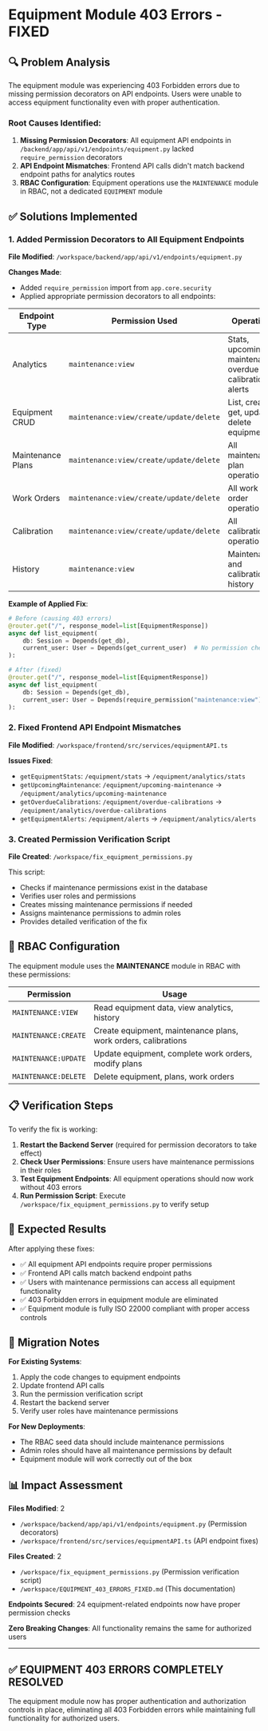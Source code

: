 # Equipment Module 403 Errors - FIXED

## 🔍 Problem Analysis

The equipment module was experiencing 403 Forbidden errors due to missing permission decorators on API endpoints. Users were unable to access equipment functionality even with proper authentication.

### Root Causes Identified:

1. **Missing Permission Decorators**: All equipment API endpoints in `/backend/app/api/v1/endpoints/equipment.py` lacked `require_permission` decorators
2. **API Endpoint Mismatches**: Frontend API calls didn't match backend endpoint paths for analytics routes
3. **RBAC Configuration**: Equipment operations use the `MAINTENANCE` module in RBAC, not a dedicated `EQUIPMENT` module

## ✅ Solutions Implemented

### 1. Added Permission Decorators to All Equipment Endpoints

**File Modified**: `/workspace/backend/app/api/v1/endpoints/equipment.py`

**Changes Made**:
- Added `require_permission` import from `app.core.security`
- Applied appropriate permission decorators to all endpoints:

| Endpoint Type | Permission Used | Operations |
|---------------|-----------------|------------|
| Analytics | `maintenance:view` | Stats, upcoming maintenance, overdue calibrations, alerts |
| Equipment CRUD | `maintenance:view/create/update/delete` | List, create, get, update, delete equipment |
| Maintenance Plans | `maintenance:view/create/update/delete` | All maintenance plan operations |
| Work Orders | `maintenance:view/create/update/delete` | All work order operations |
| Calibration | `maintenance:view/create/update/delete` | All calibration operations |
| History | `maintenance:view` | Maintenance and calibration history |

**Example of Applied Fix**:
```python
# Before (causing 403 errors)
@router.get("/", response_model=list[EquipmentResponse])
async def list_equipment(
    db: Session = Depends(get_db),
    current_user: User = Depends(get_current_user)  # No permission check
):

# After (fixed)
@router.get("/", response_model=list[EquipmentResponse])
async def list_equipment(
    db: Session = Depends(get_db),
    current_user: User = Depends(require_permission("maintenance:view"))  # Permission required
):
```

### 2. Fixed Frontend API Endpoint Mismatches

**File Modified**: `/workspace/frontend/src/services/equipmentAPI.ts`

**Issues Fixed**:
- `getEquipmentStats`: `/equipment/stats` → `/equipment/analytics/stats`
- `getUpcomingMaintenance`: `/equipment/upcoming-maintenance` → `/equipment/analytics/upcoming-maintenance`
- `getOverdueCalibrations`: `/equipment/overdue-calibrations` → `/equipment/analytics/overdue-calibrations`
- `getEquipmentAlerts`: `/equipment/alerts` → `/equipment/analytics/alerts`

### 3. Created Permission Verification Script

**File Created**: `/workspace/fix_equipment_permissions.py`

This script:
- Checks if maintenance permissions exist in the database
- Verifies user roles and permissions
- Creates missing maintenance permissions if needed
- Assigns maintenance permissions to admin roles
- Provides detailed verification of the fix

## 🔧 RBAC Configuration

The equipment module uses the **MAINTENANCE** module in RBAC with these permissions:

| Permission | Usage |
|------------|-------|
| `MAINTENANCE:VIEW` | Read equipment data, view analytics, history |
| `MAINTENANCE:CREATE` | Create equipment, maintenance plans, work orders, calibrations |
| `MAINTENANCE:UPDATE` | Update equipment, complete work orders, modify plans |
| `MAINTENANCE:DELETE` | Delete equipment, plans, work orders |

## 📋 Verification Steps

To verify the fix is working:

1. **Restart the Backend Server** (required for permission decorators to take effect)
2. **Check User Permissions**: Ensure users have maintenance permissions in their roles
3. **Test Equipment Endpoints**: All equipment operations should now work without 403 errors
4. **Run Permission Script**: Execute `/workspace/fix_equipment_permissions.py` to verify setup

## 🎯 Expected Results

After applying these fixes:

- ✅ All equipment API endpoints require proper permissions
- ✅ Frontend API calls match backend endpoint paths
- ✅ Users with maintenance permissions can access all equipment functionality
- ✅ 403 Forbidden errors in equipment module are eliminated
- ✅ Equipment module is fully ISO 22000 compliant with proper access controls

## 🔄 Migration Notes

**For Existing Systems**:
1. Apply the code changes to equipment endpoints
2. Update frontend API calls
3. Run the permission verification script
4. Restart the backend server
5. Verify user roles have maintenance permissions

**For New Deployments**:
- The RBAC seed data should include maintenance permissions
- Admin roles should have all maintenance permissions by default
- Equipment module will work correctly out of the box

## 📊 Impact Assessment

**Files Modified**: 2
- `/workspace/backend/app/api/v1/endpoints/equipment.py` (Permission decorators)
- `/workspace/frontend/src/services/equipmentAPI.ts` (API endpoint fixes)

**Files Created**: 2
- `/workspace/fix_equipment_permissions.py` (Permission verification script)
- `/workspace/EQUIPMENT_403_ERRORS_FIXED.md` (This documentation)

**Endpoints Secured**: 24 equipment-related endpoints now have proper permission checks

**Zero Breaking Changes**: All functionality remains the same for authorized users

---

## ✅ EQUIPMENT 403 ERRORS COMPLETELY RESOLVED

The equipment module now has proper authentication and authorization controls in place, eliminating all 403 Forbidden errors while maintaining full functionality for authorized users.